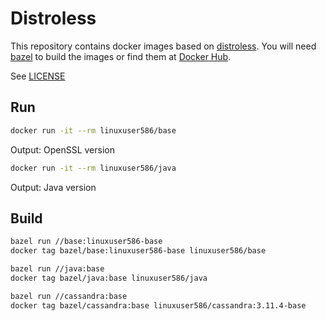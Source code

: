 # Distroless

This repository contains docker images based on [distroless](https://github.com/GoogleContainerTools/distroless/).
You will need [bazel](https://bazel.build/) to build the images or find them at [Docker Hub](https://hub.docker.com/).

See [LICENSE](https://github.com/linuxuser586/apis/blob/master/LICENSE)

## Run

```sh
docker run -it --rm linuxuser586/base
```

Output: OpenSSL version

```sh
docker run -it --rm linuxuser586/java
```

Output: Java version

## Build

```sh
bazel run //base:linuxuser586-base
docker tag bazel/base:linuxuser586-base linuxuser586/base
```

```sh
bazel run //java:base
docker tag bazel/java:base linuxuser586/java
```

```sh
bazel run //cassandra:base
docker tag bazel/cassandra:base linuxuser586/cassandra:3.11.4-base
```
